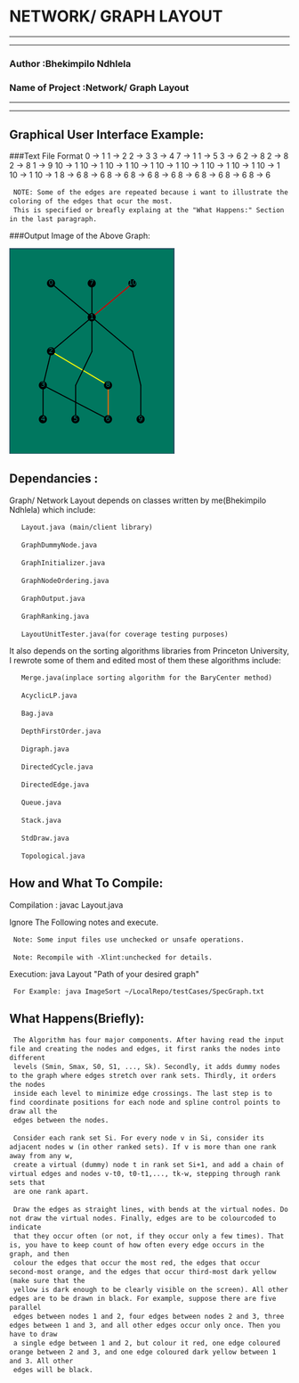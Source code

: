 # NETWORK/ GRAPH LAYOUT
*********************************************************************************************************************
*********************************************************************************************************************
### Author		                :Bhekimpilo Ndhlela
### Name of Project           :Network/ Graph Layout
*********************************************************************************************************************
*********************************************************************************************************************

## Graphical User Interface Example:
###Text File Format
     0 -> 1
     1 -> 2
     2 -> 3
     3 -> 4
     7 -> 1
     1 -> 5
     3 -> 6
     2 -> 8
     2 -> 8
     2 -> 8
     1 -> 9
     10 -> 1
     10 -> 1
     10 -> 1
     10 -> 1
     10 -> 1
     10 -> 1
     10 -> 1
     10 -> 1
     10 -> 1
     10 -> 1
     10 -> 1
     8 -> 6
     8 -> 6
     8 -> 6
     8 -> 6
     8 -> 6
     8 -> 6
     8 -> 6
     8 -> 6
     8 -> 6

     NOTE: Some of the edges are repeated because i want to illustrate the coloring of the edges that ocur the most.
     This is specified or breafly explaing at the "What Happens:" Section in the last paragraph.

###Output Image of the Above Graph:

 ![Alt text](example_image.png)

## Dependancies	:

Graph/ Network Layout depends on classes written by me(Bhekimpilo Ndhlela) which include:

       Layout.java (main/client library)

       GraphDummyNode.java

       GraphInitializer.java

       GraphNodeOrdering.java

       GraphOutput.java

       GraphRanking.java
       
       LayoutUnitTester.java(for coverage testing purposes)

It also depends on the sorting algorithms libraries from Princeton University, I rewrote some of them and edited most of them these algorithms include:

       Merge.java(inplace sorting algorithm for the BaryCenter method)

       AcyclicLP.java

       Bag.java

       DepthFirstOrder.java
 
       Digraph.java

       DirectedCycle.java

       DirectedEdge.java

       Queue.java
       
       Stack.java

       StdDraw.java

       Topological.java
       
  
## How and What To Compile:
Compilation	: javac Layout.java

Ignore The Following notes and execute.

     Note: Some input files use unchecked or unsafe operations.

     Note: Recompile with -Xlint:unchecked for details.


Execution: java Layout "Path of your desired graph"
       
     For Example: java ImageSort ~/LocalRepo/testCases/SpecGraph.txt

    
## What Happens(Briefly):

     The Algorithm has four major components. After having read the input file and creating the nodes and edges, it first ranks the nodes into different
     levels (Smin, Smax, S0, S1, ..., Sk). Secondly, it adds dummy nodes to the graph where edges stretch over rank sets. Thirdly, it orders the nodes 
     inside each level to minimize edge crossings. The last step is to find coordinate positions for each node and spline control points to draw all the
     edges between the nodes.

     Consider each rank set Si. For every node v in Si, consider its adjacent nodes w (in other ranked sets). If v is more than one rank away from any w,
     create a virtual (dummy) node t in rank set Si+1, and add a chain of virtual edges and nodes v-t0, t0-t1,..., tk-w, stepping through rank sets that
     are one rank apart.

     Draw the edges as straight lines, with bends at the virtual nodes. Do not draw the virtual nodes. Finally, edges are to be colourcoded to indicate 
     that they occur often (or not, if they occur only a few times). That is, you have to keep count of how often every edge occurs in the graph, and then
     colour the edges that occur the most red, the edges that occur second-most orange, and the edges that occur third-most dark yellow (make sure that the
     yellow is dark enough to be clearly visible on the screen). All other edges are to be drawn in black. For example, suppose there are five parallel
     edges between nodes 1 and 2, four edges between nodes 2 and 3, three edges between 1 and 3, and all other edges occur only once. Then you have to draw
     a single edge between 1 and 2, but colour it red, one edge coloured orange between 2 and 3, and one edge coloured dark yellow between 1 and 3. All other
     edges will be black.





